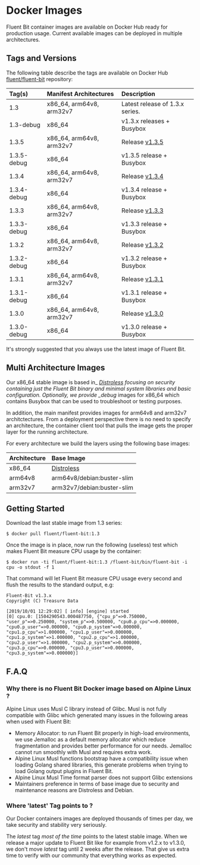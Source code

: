 # Docker Images

Fluent Bit container images are available on Docker Hub ready for production usage. Current available images can be deployed in multiple architectures.

## Tags and Versions

The following table describe the tags are available on Docker Hub [fluent/fluent-bit](https://hub.docker.com/r/fluent/fluent-bit/) repository:

| Tag\(s\) | Manifest Architectures | Description |
| :--- | :--- | :--- |
| 1.3 | x86\_64, arm64v8, arm32v7 | Latest release of 1.3.x series. |
| 1.3-debug | x86\_64 | v1.3.x releases + Busybox |
| 1.3.5 | x86\_64, arm64v8, arm32v7 | Release [v1.3.5](https://fluentbit.io/announcements/v1.3.5) |
| 1.3.5-debug | x86\_64 | v1.3.5 release + Busybox |
| 1.3.4 | x86\_64, arm64v8, arm32v7 | Release [v1.3.4](https://fluentbit.io/announcements/v1.3.4) |
| 1.3.4-debug | x86\_64 | v1.3.4 release + Busybox |
| 1.3.3 | x86\_64, arm64v8, arm32v7 | Release [v1.3.3](https://fluentbit.io/announcements/v1.3.3) |
| 1.3.3-debug | x86\_64 | v1.3.3 release + Busybox |
| 1.3.2 | x86\_64, arm64v8, arm32v7 | Release [v1.3.2](https://fluentbit.io/announcements/v1.3.2) |
| 1.3.2-debug | x86\_64 | v1.3.2 release + Busybox |
| 1.3.1 | x86\_64, arm64v8, arm32v7 | Release [v1.3.1](https://fluentbit.io/announcements/v1.3.1) |
| 1.3.1-debug | x86\_64 | v1.3.1 release + Busybox |
| 1.3.0 | x86\_64, arm64v8, arm32v7 | Release [v1.3.0](https://fluentbit.io/announcements/v1.3.0) |
| 1.3.0-debug | x86\_64 | v1.3.0 release + Busybox |

It's strongly suggested that you always use the latest image of Fluent Bit.

## Multi Architecture Images

Our x86_64 stable image is based in_ [_Distroless_](https://github.com/GoogleContainerTools/distroless) _focusing on security containing just the Fluent Bit binary and minimal system libraries and basic configuration. Optionally, we provide \_debug_ images for x86\_64 which contains Busybox that can be used to troubleshoot or testing purposes.

In addition, the main manifest provides images for arm64v8 and arm32v7 architctectures. From a deployment perspective there is no need to specify an architecture, the container client tool that pulls the image gets the proper layer for the running architecture.

For every architecture we build the layers using the following base images:

| Architecture | Base Image |
| :--- | :--- |
| x86\_64 | [Distroless](https://github.com/GoogleContainerTools/distroless) |
| arm64v8 | arm64v8/debian:buster-slim |
| arm32v7 | arm32v7/debian:buster-slim |

## Getting Started

Download the last stable image from 1.3 series:

```text
$ docker pull fluent/fluent-bit:1.3
```

Once the image is in place, now run the following \(useless\) test which makes Fluent Bit measure CPU usage by the container:

```text
$ docker run -ti fluent/fluent-bit:1.3 /fluent-bit/bin/fluent-bit -i cpu -o stdout -f 1
```

That command will let Fluent Bit measure CPU usage every second and flush the results to the standard output, e.g:

```text
Fluent-Bit v1.3.x
Copyright (C) Treasure Data

[2019/10/01 12:29:02] [ info] [engine] started
[0] cpu.0: [1504290543.000487750, {"cpu_p"=>0.750000, "user_p"=>0.250000, "system_p"=>0.500000, "cpu0.p_cpu"=>0.000000, "cpu0.p_user"=>0.000000, "cpu0.p_system"=>0.000000, "cpu1.p_cpu"=>1.000000, "cpu1.p_user"=>0.000000, "cpu1.p_system"=>1.000000, "cpu2.p_cpu"=>1.000000, "cpu2.p_user"=>1.000000, "cpu2.p_system"=>0.000000, "cpu3.p_cpu"=>0.000000, "cpu3.p_user"=>0.000000, "cpu3.p_system"=>0.000000}]
```

## F.A.Q

### Why there is no Fluent Bit Docker image based on Alpine Linux ?

Alpine Linux uses Musl C library instead of Glibc. Musl is not fully compatible with Glibc which generated many issues in the following areas when used with Fluent Bit:

* Memory Allocator: to run Fluent Bit properly in high-load environments, we use Jemalloc as a default memory allocator which reduce fragmentation and provides better performance for our needs. Jemalloc cannot run smoothly with Musl and requires extra work.
* Alpine Linux Musl functions bootstrap have a compatibility issue when loading Golang shared libraries, this generate problems when trying to load Golang output plugins in Fluent Bit.
* Alpine Linux Musl Time format parser does not support Glibc extensions
* Maintainers preference in terms of base image due to security and maintenance reasons are Distroless and Debian.

### Where 'latest' Tag points to ?

Our Docker containers images are deployed thousands of times per day, we take security and stability very seriously.

The _latest_ tag _most of the time_ points to the latest stable image. When we release a major update to Fluent Bit like for example from v1.2.x to v1.3.0, we don't move _latest_ tag until 2 weeks after the release. That give us extra time to verify with our community that everything works as expected.

